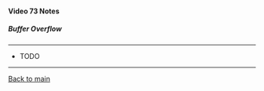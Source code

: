 #### Video 73 Notes

##### Buffer Overflow

---

- TODO

---

[Back to main](https://github.com/rot0xd/CBTNuggets/blob/master/CEHv9/README.md)

